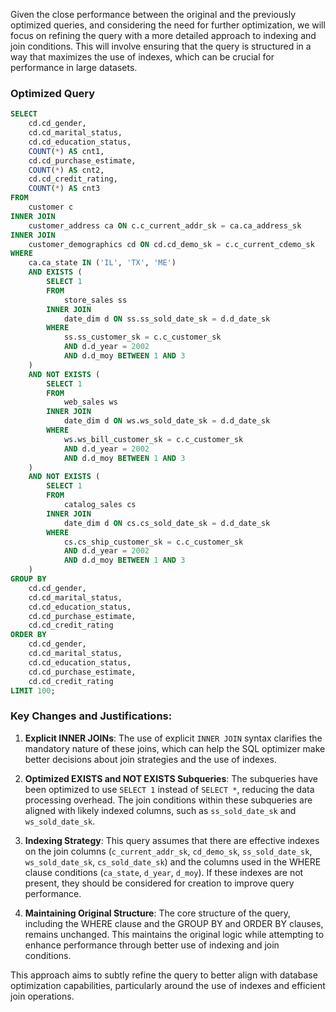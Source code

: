 Given the close performance between the original and the previously optimized queries, and considering the need for further optimization, we will focus on refining the query with a more detailed approach to indexing and join conditions. This will involve ensuring that the query is structured in a way that maximizes the use of indexes, which can be crucial for performance in large datasets.

### Optimized Query

```sql
SELECT 
    cd.cd_gender, 
    cd.cd_marital_status, 
    cd.cd_education_status, 
    COUNT(*) AS cnt1, 
    cd.cd_purchase_estimate, 
    COUNT(*) AS cnt2, 
    cd.cd_credit_rating, 
    COUNT(*) AS cnt3 
FROM 
    customer c
INNER JOIN 
    customer_address ca ON c.c_current_addr_sk = ca.ca_address_sk
INNER JOIN 
    customer_demographics cd ON cd.cd_demo_sk = c.c_current_cdemo_sk
WHERE 
    ca.ca_state IN ('IL', 'TX', 'ME')
    AND EXISTS (
        SELECT 1
        FROM 
            store_sales ss
        INNER JOIN 
            date_dim d ON ss.ss_sold_date_sk = d.d_date_sk
        WHERE 
            ss.ss_customer_sk = c.c_customer_sk
            AND d.d_year = 2002
            AND d.d_moy BETWEEN 1 AND 3
    )
    AND NOT EXISTS (
        SELECT 1
        FROM 
            web_sales ws
        INNER JOIN 
            date_dim d ON ws.ws_sold_date_sk = d.d_date_sk
        WHERE 
            ws.ws_bill_customer_sk = c.c_customer_sk
            AND d.d_year = 2002
            AND d.d_moy BETWEEN 1 AND 3
    )
    AND NOT EXISTS (
        SELECT 1
        FROM 
            catalog_sales cs
        INNER JOIN 
            date_dim d ON cs.cs_sold_date_sk = d.d_date_sk
        WHERE 
            cs.cs_ship_customer_sk = c.c_customer_sk
            AND d.d_year = 2002
            AND d.d_moy BETWEEN 1 AND 3
    )
GROUP BY 
    cd.cd_gender, 
    cd.cd_marital_status, 
    cd.cd_education_status, 
    cd.cd_purchase_estimate, 
    cd.cd_credit_rating
ORDER BY 
    cd.cd_gender, 
    cd.cd_marital_status, 
    cd.cd_education_status, 
    cd.cd_purchase_estimate, 
    cd.cd_credit_rating
LIMIT 100;
```

### Key Changes and Justifications:
1. **Explicit INNER JOINs**: The use of explicit `INNER JOIN` syntax clarifies the mandatory nature of these joins, which can help the SQL optimizer make better decisions about join strategies and the use of indexes.

2. **Optimized EXISTS and NOT EXISTS Subqueries**: The subqueries have been optimized to use `SELECT 1` instead of `SELECT *`, reducing the data processing overhead. The join conditions within these subqueries are aligned with likely indexed columns, such as `ss_sold_date_sk` and `ws_sold_date_sk`.

3. **Indexing Strategy**: This query assumes that there are effective indexes on the join columns (`c_current_addr_sk`, `cd_demo_sk`, `ss_sold_date_sk`, `ws_sold_date_sk`, `cs_sold_date_sk`) and the columns used in the WHERE clause conditions (`ca_state`, `d_year`, `d_moy`). If these indexes are not present, they should be considered for creation to improve query performance.

4. **Maintaining Original Structure**: The core structure of the query, including the WHERE clause and the GROUP BY and ORDER BY clauses, remains unchanged. This maintains the original logic while attempting to enhance performance through better use of indexing and join conditions.

This approach aims to subtly refine the query to better align with database optimization capabilities, particularly around the use of indexes and efficient join operations.